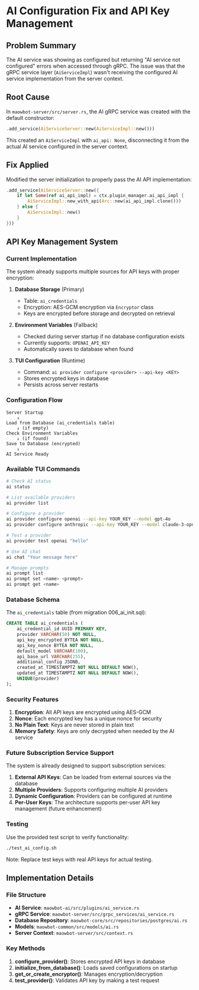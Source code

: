 # AI Configuration Fix and API Key Management

## Problem Summary

The AI service was showing as configured but returning "AI service not configured" errors when accessed through gRPC. The issue was that the gRPC service layer (`AiServiceImpl`) wasn't receiving the configured AI service implementation from the server context.

## Root Cause

In `maowbot-server/src/server.rs`, the AI gRPC service was created with the default constructor:
```rust
.add_service(AiServiceServer::new(AiServiceImpl::new()))
```

This created an `AiServiceImpl` with `ai_api: None`, disconnecting it from the actual AI service configured in the server context.

## Fix Applied

Modified the server initialization to properly pass the AI API implementation:
```rust
.add_service(AiServiceServer::new({
    if let Some(ref ai_api_impl) = ctx.plugin_manager.ai_api_impl {
        AiServiceImpl::new_with_api(Arc::new(ai_api_impl.clone()))
    } else {
        AiServiceImpl::new()
    }
}))
```

## API Key Management System

### Current Implementation

The system already supports multiple sources for API keys with proper encryption:

1. **Database Storage** (Primary)
   - Table: `ai_credentials` 
   - Encryption: AES-GCM encryption via `Encryptor` class
   - Keys are encrypted before storage and decrypted on retrieval

2. **Environment Variables** (Fallback)
   - Checked during server startup if no database configuration exists
   - Currently supports: `OPENAI_API_KEY`
   - Automatically saves to database when found

3. **TUI Configuration** (Runtime)
   - Command: `ai provider configure <provider> --api-key <KEY>`
   - Stores encrypted keys in database
   - Persists across server restarts

### Configuration Flow

```
Server Startup
    ↓
Load from Database (ai_credentials table)
    ↓ (if empty)
Check Environment Variables
    ↓ (if found)
Save to Database (encrypted)
    ↓
AI Service Ready
```

### Available TUI Commands

```bash
# Check AI status
ai status

# List available providers
ai provider list

# Configure a provider
ai provider configure openai --api-key YOUR_KEY --model gpt-4o
ai provider configure anthropic --api-key YOUR_KEY --model claude-3-opus

# Test a provider
ai provider test openai "hello"

# Use AI chat
ai chat "Your message here"

# Manage prompts
ai prompt list
ai prompt set <name> <prompt>
ai prompt get <name>
```

### Database Schema

The `ai_credentials` table (from migration 006_ai_init.sql):
```sql
CREATE TABLE ai_credentials (
    ai_credential_id UUID PRIMARY KEY,
    provider VARCHAR(50) NOT NULL,
    api_key_encrypted BYTEA NOT NULL,
    api_key_nonce BYTEA NOT NULL,
    default_model VARCHAR(100),
    api_base_url VARCHAR(255),
    additional_config JSONB,
    created_at TIMESTAMPTZ NOT NULL DEFAULT NOW(),
    updated_at TIMESTAMPTZ NOT NULL DEFAULT NOW(),
    UNIQUE(provider)
);
```

### Security Features

1. **Encryption**: All API keys are encrypted using AES-GCM
2. **Nonce**: Each encrypted key has a unique nonce for security
3. **No Plain Text**: Keys are never stored in plain text
4. **Memory Safety**: Keys are only decrypted when needed by the AI service

### Future Subscription Service Support

The system is already designed to support subscription services:

1. **External API Keys**: Can be loaded from external sources via the database
2. **Multiple Providers**: Supports configuring multiple AI providers
3. **Dynamic Configuration**: Providers can be configured at runtime
4. **Per-User Keys**: The architecture supports per-user API key management (future enhancement)

### Testing

Use the provided test script to verify functionality:
```bash
./test_ai_config.sh
```

Note: Replace test keys with real API keys for actual testing.

## Implementation Details

### File Structure

- **AI Service**: `maowbot-ai/src/plugins/ai_service.rs`
- **gRPC Service**: `maowbot-server/src/grpc_services/ai_service.rs`
- **Database Repository**: `maowbot-core/src/repositories/postgres/ai.rs`
- **Models**: `maowbot-common/src/models/ai.rs`
- **Server Context**: `maowbot-server/src/context.rs`

### Key Methods

1. **configure_provider()**: Stores encrypted API keys in database
2. **initialize_from_database()**: Loads saved configurations on startup
3. **get_or_create_encryptor()**: Manages encryption/decryption
4. **test_provider()**: Validates API key by making a test request